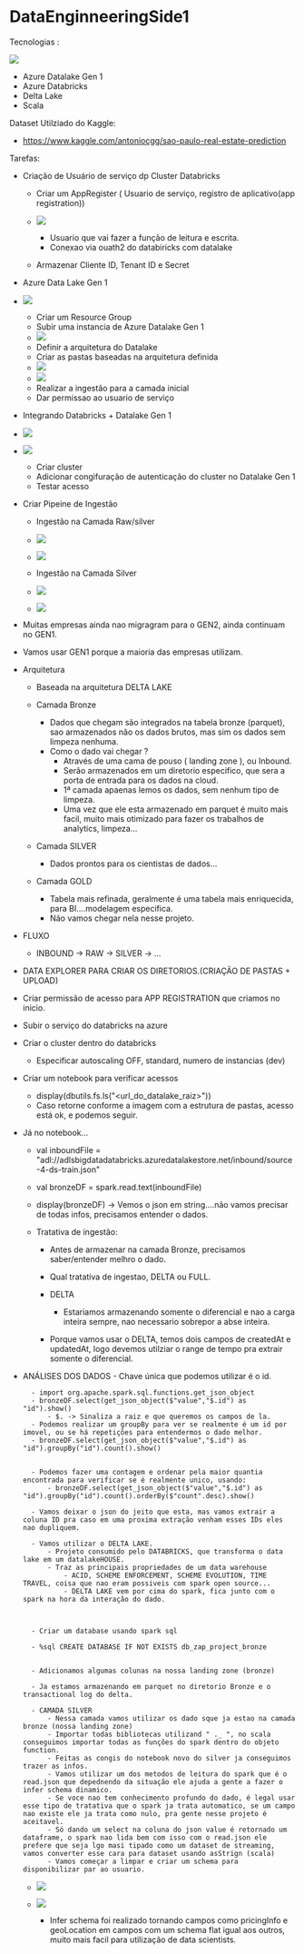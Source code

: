 # DataEnginneeringSide1



Tecnologias :


![](/imagens/INFRA1.png) 

- Azure Datalake Gen 1
- Azure Databricks
- Delta Lake
- Scala



Dataset Utilziado do Kaggle:

- https://www.kaggle.com/antoniocgg/sao-paulo-real-estate-prediction


Tarefas:

- Criação de Usuário de serviço dp Cluster Databricks
    - Criar um AppRegister ( Usuario de serviço, registro de aplicativo(app registration))
    - ![](/imagens/appregistration.png)
        - Usuario que vai fazer a função de leitura e escrita.
        - Conexao via ouath2 do databiricks com datalake

    - Armazenar Cliente ID, Tenant ID e Secret

- Azure Data Lake Gen 1
- ![](/imagens/datalake.png)
    - Criar um Resource Group
    - Subir uma instancia de Azure Datalake Gen 1
    - ![](/imagens/datalake2.png)
    - Definir a arquitetura do Datalake
    - Criar as pastas baseadas na arquitetura definida
    - ![](/imagens/datalake3.png)
    - ![](/imagens/datalake4.png) 
    - Realizar a ingestão para a camada inicial
    - Dar permissao ao usuario de serviço

- Integrando Databricks + Datalake Gen 1
- ![](/imagens/databricks1.png) 
- ![](/imagens/cluster1.png) 
    - Criar cluster
    - Adicionar congifuração de autenticação do cluster no Datalake Gen 1
    - Testar acesso

- Criar Pipeine de Ingestão
    - Ingestão na Camada Raw/silver
    - ![](/imagens/bronze1.png) 
    - ![](/imagens/bronze2.png)


    - Ingestão na Camada Silver
    - ![](/imagens/silver1.png) 
    - ![](/imagens/silver2.png) 






- Muitas empresas ainda nao migragram para o GEN2, ainda continuam no GEN1.
- Vamos usar GEN1 porque a maioria das empresas utilizam.




- Arquitetura
    - Baseada na arquitetura DELTA LAKE

    - Camada Bronze
        - Dados que chegam são integrados na tabela bronze (parquet), sao armazenados não os dados brutos, mas sim
            os dados sem limpeza nenhuma.
        - Como o dado vai chegar ?
            - Através de uma cama de pouso ( landing zone ), ou Inbound.
            - Serão armazenados em um diretorio especifico, que sera a porta de entrada para os dados na cloud.
            - 1ª camada apaenas lemos os dados, sem nenhum tipo de limpeza.
            - Uma vez que ele esta armazenado em parquet é muito mais facil, muito mais otimizado para fazer os trabalhos de analytics, limpeza...

    - Camada SILVER
        - Dados prontos para os cientistas de dados...

    - Camada GOLD
        - Tabela mais refinada, geralmente é uma tabela mais enriquecida, para BI....modelagem especifica.
        - Não vamos chegar nela nesse projeto.

    
- FLUXO

    - INBOUND -> RAW -> SILVER -> ...


- DATA EXPLORER PARA CRIAR OS DIRETORIOS.(CRIAÇÃO DE PASTAS + UPLOAD)


- Criar permissão de acesso para APP REGISTRATION que criamos no inicio.

- Subir o serviço do databricks na azure

- Criar o cluster dentro do databricks
    - Especificar autoscaling OFF, standard, numero de instancias (dev)

- Criar um notebook para verificar acessos
    - display(dbutils.fs.ls("<url_do_datalake_raiz>"))
    - Caso retorne conforme a imagem com a estrutura de pastas, acesso está ok, e podemos seguir.



- Já no notebook...

    - val inboundFile = "adl://adlsbigdatadatabricks.azuredatalakestore.net/inbound/source-4-ds-train.json"
    - val bronzeDF = spark.read.text(inboundFile)
    - display(bronzeDF) -> Vemos o json em string....não vamos precisar de todas infos, precisamos entender o dados.

    - Tratativa de ingestão:
        - Antes de armazenar na camada Bronze, precisamos saber/entender melhro o dado.
        - Qual tratativa de ingestao, DELTA ou FULL.
        - DELTA
            - Estariamos armazenando somente o diferencial e nao a carga inteira sempre, nao necessario sobrepor a abse inteira.

        - Porque vamos usar o DELTA, temos dois campos de createdAt e updatedAt, logo devemos utilziar o range de tempo pra extrair somente o diferencial.


- ANÁLISES DOS DADOS
        - Chave única que podemos utilizar é o id.

        - import org.apache.spark.sql.functions.get_json_object 
        - bronzeDF.select(get_json_object($"value","$.id") as "id").show()
            - $. -> Sinaliza a raiz e que queremos os campos de la.
        - Podemos realizar um groupBy para ver se realmente é um id por imovel, ou se há repetições para entendermos o dado melhor.
        - bronzeDF.select(get_json_object($"value","$.id") as "id").groupBy("id").count().show()


        - Podemos fazer uma contagem e ordenar pela maior quantia encontrada para verificar se é realmente unico, usando:
            - bronzeDF.select(get_json_object($"value","$.id") as "id").groupBy("id").count().orderBy($"count".desc).show()

        - Vamos deixar o json do jeito que esta, mas vamos extrair a coluna ID pra caso em uma proxima extração venham esses IDs eles nao dupliquem.

        - Vamos utilizar o DELTA LAKE.
            - Projeto consumido pelo DATABRICKS, que transforma o data lake em um datalakeHOUSE.
            - Traz as principais propriedades de um data warehouse
                - ACID, SCHEME ENFORCEMENT, SCHEME EVOLUTION, TIME TRAVEL, coisa que nao eram possiveis com spark open source...
                - DELTA LAKE vem por cima do spark, fica junto com o spark na hora da interação do dado.

                
    
        - Criar um database usando spark sql

        - %sql CREATE DATABASE IF NOT EXISTS db_zap_project_bronze


        - Adicionamos algumas colunas na nossa landing zone (bronze)

        - Ja estamos armazenando em parquet no diretorio Bronze e o transactional log do delta.

        - CAMADA SILVER
            - Nessa camada vamos utilizar os dado sque ja estao na camada bronze (nossa landing zone)
            - Importar todas bibliotecas utilizand " ._ ", no scala conseguimos importar todas as funções do spark dentro do objeto function.
            - Feitas as congis do notebook novo do silver ja conseguimos trazer as infos.
            - Vamos utilizar um dos metodos de leitura do spark que é o read.json que depednendo da situação ele ajuda a gente a fazer o infer schema dinamico.
            - Se voce nao tem conhecimento profundo do dado, é legal usar esse tipo de tratativa que o spark ja trata automatico, se um campo nao existe ele ja trata como nulo, pra gente nesse projeto é aceitavel.
            - Só dando um select na coluna do json value é retornado um dataframe, o spark nao lida bem com isso com o read.json ele prefere que seja lgo masi tipado como um dataset de streaming, vamos converter esse cara para dataset usando asStrign (scala)
            - Vamos começar a limpar e criar um schema para disponibilizar par ao usuario.


    - ![](/imagens/silver3.png) 
    - ![](/imagens/silver4.png) 


        - Infer schema foi realizado tornando campos como pricingInfo e geoLocation em campos com um schema flat igual aos outros, muito mais facil para utilização de data scientists.






